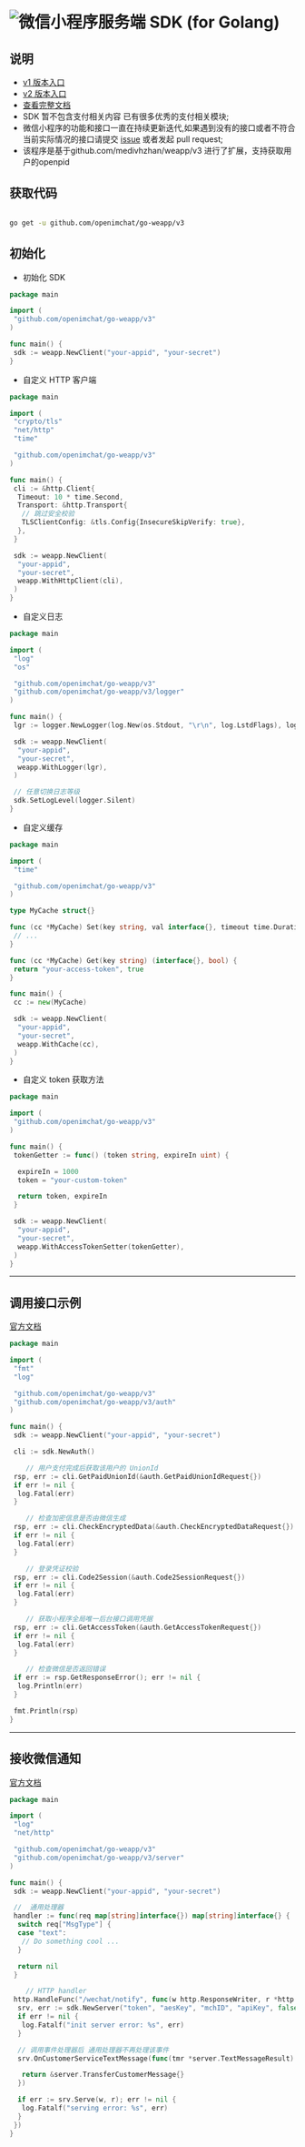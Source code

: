 # ![微信小程序服务端 SDK (for Golang)](https://repository-images.githubusercontent.com/126961623/e561e692-7eac-4cd1-955b-f4fe3ff6f7b7)

## 说明

- [v1 版本入口](https://github.com/openimchat/go-weapp/tree/v1)
- [v2 版本入口](https://github.com/openimchat/go-weapp/tree/v2)
- [查看完整文档](https://pkg.go.dev/github.com/openimchat/go-weapp/v3)
- SDK 暂不包含支付相关内容 已有很多优秀的支付相关模块;
- 微信小程序的功能和接口一直在持续更新迭代,如果遇到没有的接口或者不符合当前实际情况的接口请提交 [issue](https://github.com/royalrick/weapp/issues/new) 或者发起 pull request;
- 该程序是基于github.com/medivhzhan/weapp/v3 进行了扩展，支持获取用户的openpid
## 获取代码

```sh

go get -u github.com/openimchat/go-weapp/v3

```

## 初始化

- 初始化 SDK

```go
package main

import (
 "github.com/openimchat/go-weapp/v3"
)

func main() {
 sdk := weapp.NewClient("your-appid", "your-secret")
}
```

- 自定义 HTTP 客户端

```go
package main

import (
 "crypto/tls"
 "net/http"
 "time"

 "github.com/openimchat/go-weapp/v3"
)

func main() {
 cli := &http.Client{
  Timeout: 10 * time.Second,
  Transport: &http.Transport{
   // 跳过安全校验
   TLSClientConfig: &tls.Config{InsecureSkipVerify: true},
  },
 }

 sdk := weapp.NewClient(
  "your-appid",
  "your-secret",
  weapp.WithHttpClient(cli),
 )
}

```

- 自定义日志

```go
package main

import (
 "log"
 "os"

 "github.com/openimchat/go-weapp/v3"
 "github.com/openimchat/go-weapp/v3/logger"
)

func main() {
 lgr := logger.NewLogger(log.New(os.Stdout, "\r\n", log.LstdFlags), logger.Info, true)

 sdk := weapp.NewClient(
  "your-appid",
  "your-secret",
  weapp.WithLogger(lgr),
 )

 // 任意切换日志等级
 sdk.SetLogLevel(logger.Silent)
}

```

- 自定义缓存

```go
package main

import (
 "time"

 "github.com/openimchat/go-weapp/v3"
)

type MyCache struct{}

func (cc *MyCache) Set(key string, val interface{}, timeout time.Duration) {
 // ...
}

func (cc *MyCache) Get(key string) (interface{}, bool) {
 return "your-access-token", true
}

func main() {
 cc := new(MyCache)

 sdk := weapp.NewClient(
  "your-appid",
  "your-secret",
  weapp.WithCache(cc),
 )
}

```

- 自定义 token 获取方法

```go
package main

import (
 "github.com/openimchat/go-weapp/v3"
)

func main() {
 tokenGetter := func() (token string, expireIn uint) {

  expireIn = 1000
  token = "your-custom-token"

  return token, expireIn
 }

 sdk := weapp.NewClient(
  "your-appid",
  "your-secret",
  weapp.WithAccessTokenSetter(tokenGetter),
 )
}

```

---

## 调用接口示例

[官方文档](https://developers.weixin.qq.com/miniprogram/dev/api-backend/)

```go
package main

import (
 "fmt"
 "log"

 "github.com/openimchat/go-weapp/v3"
 "github.com/openimchat/go-weapp/v3/auth"
)

func main() {
 sdk := weapp.NewClient("your-appid", "your-secret")

 cli := sdk.NewAuth()

    // 用户支付完成后获取该用户的 UnionId
 rsp, err := cli.GetPaidUnionId(&auth.GetPaidUnionIdRequest{})
 if err != nil {
  log.Fatal(err)
 }

    // 检查加密信息是否由微信生成
 rsp, err := cli.CheckEncryptedData(&auth.CheckEncryptedDataRequest{})
 if err != nil {
  log.Fatal(err)
 }

    // 登录凭证校验
 rsp, err := cli.Code2Session(&auth.Code2SessionRequest{})
 if err != nil {
  log.Fatal(err)
 }

    // 获取小程序全局唯一后台接口调用凭据
 rsp, err := cli.GetAccessToken(&auth.GetAccessTokenRequest{})
 if err != nil {
  log.Fatal(err)
 }

    // 检查微信是否返回错误
 if err := rsp.GetResponseError(); err != nil {
  log.Println(err)
 }

 fmt.Println(rsp)
}

```

---

## 接收微信通知

[官方文档](https://developers.weixin.qq.com/miniprogram/dev/framework/server-ability/message-push.html#option-url)

```go
package main

import (
 "log"
 "net/http"

 "github.com/openimchat/go-weapp/v3"
 "github.com/openimchat/go-weapp/v3/server"
)

func main() {
 sdk := weapp.NewClient("your-appid", "your-secret")

 //  通用处理器
 handler := func(req map[string]interface{}) map[string]interface{} {
  switch req["MsgType"] {
  case "text":
   // Do something cool ...
  }

  return nil
 }

    // HTTP handler
 http.HandleFunc("/wechat/notify", func(w http.ResponseWriter, r *http.Request) {
  srv, err := sdk.NewServer("token", "aesKey", "mchID", "apiKey", false, handler)
  if err != nil {
   log.Fatalf("init server error: %s", err)
  }

  // 调用事件处理器后 通用处理器不再处理该事件
  srv.OnCustomerServiceTextMessage(func(tmr *server.TextMessageResult) *server.TransferCustomerMessage {

   return &server.TransferCustomerMessage{}
  })

  if err := srv.Serve(w, r); err != nil {
   log.Fatalf("serving error: %s", err)
  }
 })
}

```
